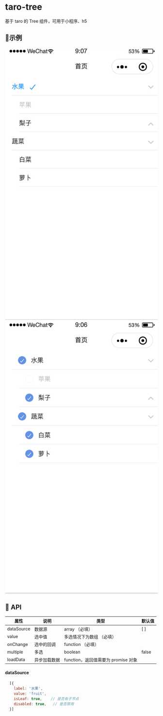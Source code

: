 # taro-tree
基于 taro 的 Tree 组件，可用于小程序、h5

## 🔨示例
![单选](./image/radio.png)
![多选](./image/multiselect.png)


## 🍭 API
| 属性 | 说明 | 类型 | 默认值 |
| --- | --- | --- | --- |
| dataSource | 数据源 | array （必填） | [ ] |
| value | 选中值 | 多选情况下为数组 （必填） |  |
| onChange | 选中的回调 | function （必填） |  |
| multiple | 多选 | boolean | false |
| loadData | 异步加载数据 | function，返回值需要为 promise 对象 |  |



#### dataSource

```js
  [{
    label: '水果',
    value: 'fruit',
    isLeaf: true,    // 是否有子节点
    disabled: true,   // 是否禁用
  }]
```


